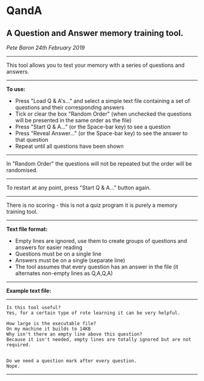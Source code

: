 QandA
=====


A Question and Answer memory training tool.
-------------------------------------------

_Pete Baron 24th February 2019_

- - - -
This tool allows you to test your memory with a series of questions and answers.
- - - -
__To use:__

* Press "Load Q & A's..." and select a simple text file containing a set of questions and their corresponding answers
* Tick or clear the box "Random Order" (when unchecked the questions will be presented in the same order as the file)
* Press "Start Q & A..." (or the Space-bar key) to see a question
* Press "Reveal Answer..." (or the Space-bar key) to see the answer to that question
* Repeat until all questions have been shown

- - - -
In "Random Order" the questions will not be repeated but the order will be randomised.
- - - -
To restart at any point, press "Start Q & A..." button again.
- - - -
There is no scoring - this is not a quiz program it is purely a memory training tool.
- - - -
__Text file format:__

* Empty lines are ignored, use them to create groups of questions and answers for easier reading
* Questions must be on a single line
* Answers must be on a single (separate line)
* The tool assumes that every question has an answer in the file (it alternates non-empty lines as Q,A,Q,A)
- - - -
__Example text file:__
- - - -
```
Is this tool useful?
Yes, for a certain type of rote learning it can be very helpful.

How large is the executable file?
On my machine it builds to 14KB
Why isn't there an empty line above this question?
Because it isn't needed, empty lines are totally ignored but are not required.


Do we need a question mark after every question.
Nope.
```
- - - -
